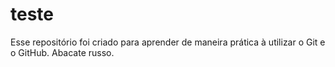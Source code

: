 # teste
Esse repositório foi criado para aprender de maneira prática à utilizar o Git e o GitHub.
Abacate russo.
